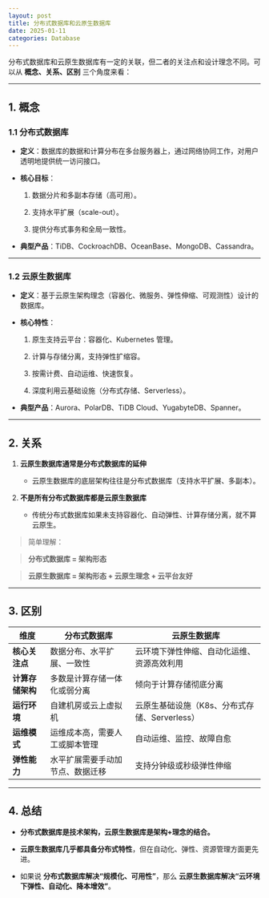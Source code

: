 ```yaml
---
layout: post
title: 分布式数据库和云原生数据库
date: 2025-01-11
categories: Database
---
```



分布式数据库和云原生数据库有一定的关联，但二者的关注点和设计理念不同。可以从 **概念、关系、区别** 三个角度来看：

---

## **1. 概念**

  

### **1.1 分布式数据库**

- **定义**：数据库的数据和计算分布在多台服务器上，通过网络协同工作，对用户透明地提供统一访问接口。
    
- **核心目标**：
    
    1. 数据分片和多副本存储（高可用）。
        
    2. 支持水平扩展（scale-out）。
        
    3. 提供分布式事务和全局一致性。
        
    
- **典型产品**：TiDB、CockroachDB、OceanBase、MongoDB、Cassandra。
    

---

### **1.2 云原生数据库**

- **定义**：基于云原生架构理念（容器化、微服务、弹性伸缩、可观测性）设计的数据库。
    
- **核心特性**：
    
    1. 原生支持云平台：容器化、Kubernetes 管理。
        
    2. 计算与存储分离，支持弹性扩缩容。
        
    3. 按需计费、自动运维、快速恢复。
        
    4. 深度利用云基础设施（分布式存储、Serverless）。
        
    
- **典型产品**：Aurora、PolarDB、TiDB Cloud、YugabyteDB、Spanner。

    

---

## **2. 关系**

1. **云原生数据库通常是分布式数据库的延伸**
    
    - 云原生数据库的底层架构往往是分布式数据库（支持水平扩展、多副本）。
        
    
2. **不是所有分布式数据库都是云原生数据库**
    
    - 传统分布式数据库如果未支持容器化、自动弹性、计算存储分离，就不算云原生。
        
    

  

> 简单理解：

> **分布式数据库 = 架构形态**

> **云原生数据库 = 架构形态 + 云原生理念 + 云平台友好**

---

## **3. 区别**

|**维度**|**分布式数据库**|**云原生数据库**|
|---|---|---|
|**核心关注点**|数据分布、水平扩展、一致性|云环境下弹性伸缩、自动化运维、资源高效利用|
|**计算存储架构**|多数是计算存储一体化或弱分离|倾向于计算存储彻底分离|
|**运行环境**|自建机房或云上虚拟机|云原生基础设施（K8s、分布式存储、Serverless）|
|**运维模式**|运维成本高，需要人工或脚本管理|自动运维、监控、故障自愈|
|**弹性能力**|水平扩展需要手动加节点、数据迁移|支持分钟级或秒级弹性伸缩|

---

## **4. 总结**

- **分布式数据库是技术架构，云原生数据库是架构+理念的结合。**
    
- **云原生数据库几乎都具备分布式特性**，但在自动化、弹性、资源管理方面更先进。
    
- 如果说 **分布式数据库解决“规模化、可用性”**，那么 **云原生数据库解决“云环境下弹性、自动化、降本增效”**。
    
